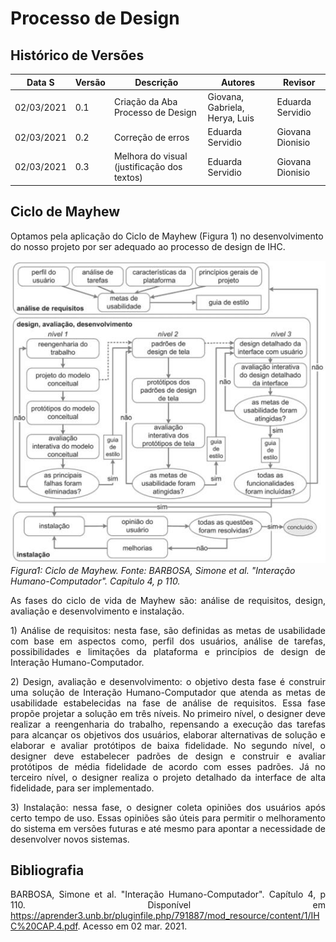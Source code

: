 # Processo de Design

## Histórico de Versões

| Data S     | Versão | Descrição                                   | Autores                        | Revisor          |
| ---------- | ------ | ------------------------------------------- | ------------------------------ | ---------------- |
| 02/03/2021 | 0.1    | Criação da Aba Processo de Design           | Giovana, Gabriela, Herya, Luis | Eduarda Servidio |
| 02/03/2021 | 0.2    | Correção de erros                           | Eduarda Servidio               | Giovana Dionisio |
| 02/03/2021 | 0.3    | Melhora do visual (justificação dos textos) | Eduarda Servidio               | Giovana Dionisio |

## Ciclo de Mayhew

Optamos pela aplicação do Ciclo de Mayhew (Figura 1) no desenvolvimento do nosso projeto por ser adequado ao processo de design de IHC.

![ciclo_de_mayhew](https://raw.githubusercontent.com/Interacao-Humano-Computador/2020.1-BCE/edd3e519802d04e0e0b183d034c8dd47da35cdc1/docs/images/ciclo_mayhew.png)  
_Figura1: Ciclo de Mayhew. Fonte: BARBOSA, Simone et al. "Interação Humano-Computador". Capítulo 4, p 110._

<p align="justify">As fases do ciclo de vida de Mayhew são: análise de requisitos, design, avaliação e desenvolvimento e instalação.</p>

<p align="justify">1) Análise de requisitos: nesta fase, são definidas as metas de usabilidade com base em aspectos como, perfil dos usuários, análise de tarefas, possibilidades e limitações da plataforma e princípios de design de Interação Humano-Computador. </p>
<p align="justify">2) Design, avaliação e desenvolvimento: o objetivo desta fase é construir uma
solução de Interação Humano-Computador que atenda as metas de usabilidade
estabelecidas na fase de análise de requisitos. Essa fase propõe projetar a
solução em três níveis. No primeiro nível, o designer deve realizar a
reengenharia do trabalho, repensando a execução das tarefas para alcançar os
objetivos dos usuários, elaborar alternativas de solução e elaborar e avaliar protótipos de baixa fidelidade. No segundo nível, o designer deve estabelecer
padrões de design e construir e avaliar protótipos de média fidelidade de acordo
com esses padrões. Já no terceiro nível, o designer realiza o projeto detalhado
da interface de alta fidelidade, para ser implementado.</p>
<p align="justify">3) Instalação: nessa fase, o designer coleta opiniões dos usuários após certo
tempo de uso. Essas opiniões são úteis para permitir o melhoramento do sistema em versões
futuras e até mesmo para apontar a necessidade de desenvolver novos sistemas.</p>

## Bibliografia

<p align="justify">BARBOSA, Simone et al. "Interação Humano-Computador". Capítulo 4, p 110. Disponível em <a href="https://aprender3.unb.br/pluginfile.php/791887/mod_resource/content/1/IHC%20CAP.4.pdf">https://aprender3.unb.br/pluginfile.php/791887/mod_resource/content/1/IHC%20CAP.4.pdf</a>. Acesso em 02 mar. 2021.</p>
